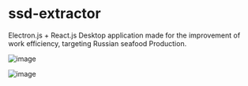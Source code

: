 # ssd-extractor
Electron.js + React.js Desktop application made for the improvement of work efficiency, targeting Russian seafood Production. 

![image](https://github.com/NT1210/ssd-extractor/assets/147454467/993fb350-a2b3-425a-ac58-05b0072511d6)

![image](https://github.com/NT1210/ssd-extractor/assets/147454467/de228a5b-aaaf-4abb-93ac-cab86c2b6e65)
